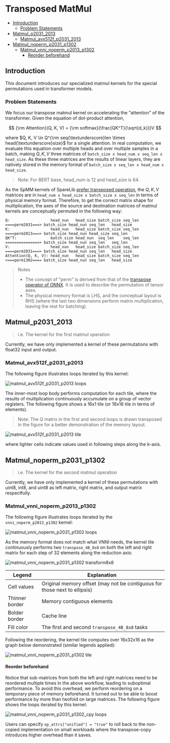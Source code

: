 # Transposed MatMul

- [Introduction](#introduction)
  - [Problem Statements](#problem-statements)
- [Matmul_p2031_2013](#matmul_p2031_2013)
  - [Matmul_avx512f_p2031_2013](#matmul_avx512f_p2031_p2013)
- [Matmul_noperm_p2031_p1302](#matmul_noperm_p2031_p1302)
  - [Matmul_vnni_noperm_p2013_p1302](#matmul_vnni_noperm_p2013_p1302)
    - [Reorder beforehand](#reorder-beforehand)

## Introduction

This document introduces our specialized matmul kernels for the special permutations used in transformer models.

### Problem Statements

We focus our transpose matmul kernel on accelerating the "attention" of the transformer. Given the equation of dot-product attention,

$$
{\rm Attention}(Q, K, V) = {\rm softmax}(\frac{QK^T}{\sqrt{d_k}})V
$$

where $Q, K, V \in Q^{\rm seq{\textunderscore}len \times head{\textunderscore}size}$ for a single attention.
In real computation, we evaluate this equation over multiple heads and over multiple samples in a batch, making $Q,K,V$ three matrices of `batch_size x head_num x seq_len x head_size`. As these three matrices are the results of linear layers, they are natively stored in the memory format of `batch_size x seq_len x head_num x head_size`.

> Note: For BERT base, head_num is 12 and head_size is 64.

As the SpMM kernels of SpareLib [prefer transposed operation](./kernel_vnni.md), the $Q, K, V$ matrices are in `head_num x head_size x batch_size x seq_len` in terms of physical memory format. Therefore, to get the correct matrix shape for multiplication, the axes of the source and destination matrices of matmul kernels are conceptually permuted in the following way:

```
Q:                  head_nun   head_size batch_size seq_len ====perm2031===> batch_size head_nun seq_len   head_size
K:                  head_nun   head_size batch_size seq_len ====perm2013===> batch_size head_nun head_size seq_len
QK^T:               batch_size head_nun  seq_len    seq_len ===============> batch_size head_nun seq_len   seq_len
V:                  head_nun   head_size batch_size seq_len ====perm2031===> batch_size head_nun seq_len   head_size
Attention(Q, K, V): head_nun   head_size batch_size seq_len <===perm1302==== batch_size head_nun seq_len   head_size
```

> Notes
>
> - The concept of "perm" is derived from that of the [transpose operator of ONNX](https://github.com/onnx/onnx/blob/rel-1.11.0/docs/Operators.md#transpose). It is used to describe the permutation of tensor axes.
> - The physical memory format is LHS, and the conceptual layout is RHS (where the last two dimensions perform matrix multiplication, leaving the rest for batching).

## Matmul_p2031_2013

> i.e. The kernel for the first matmul operation

Currently, we have only implemented a kernel of these permutations with float32 input and output.

### Matmul_avx512f_p2031_p2013

The following figure illustrates loops iterated by this kernel:

![matmul_avx512f_p2031_p2013 loops](../imgs/kernel_matmul_avx512f_p2031_p2013_loops.png)

The inner-most loop body performs computation for each tile, where the results of multiplication continuously accumulate on a group of vector registers. The following figure shows a 16x1 tile (or 16x16 tile in terms of elements).
> Note: The $Q$ matrix in the first and second loops is drawn transposed in the figure for a better demonstration of the memory layout.

![matmul_avx512f_p2031_p2013 tile](../imgs/kernel_matmul_avx512f_p2031_p2013_tile.png)

where lighter cells indicate values used in following steps along the k-axis.

## Matmul_noperm_p2031_p1302

> i.e. The kernel for the second matmul operation

Currently, we have only implemented a kernel of these permutations with uint8, int8, and uint8 as left matrix, right matrix, and output matrix respectfully.

### Matmul_vnni_noperm_p2013_p1302

The following figure illustrates loops iterated by the `vnni_noperm_p2013_p1302` kernel:

![matmul_vnni_noperm_p2031_p1302 loops](../imgs/matmul_vnni_noperm_p2031_p1302_loops.svg)

As the memory format does not match what VNNI needs, the kernel tile continuously performs two `transpose_4B_8x8` on both the left and right matrix for each step of 32 elements along the reduction axis:

![matmul_vnni_noperm_p2031_p1302 transform8x8](../imgs/matmul_vnni_noperm_p2031_p1302_transform8x8.png)

| Legend                        | Explanation                   |
|-------------------------------|-------------------------------|
| Cell values                   | Original memory offset (may not be contiguous for those next to ellipsis) |
| Thinner border                | Memory contiguous elements    |
| Bolder border                 | Cache line                    |
| Fill color | The first and second `transpose_4B_8x8` tasks    |

Following the reordering, the kernel tile computes over 16x32x16 as the graph below demonstrated (similar legends applied):

![matmul_vnni_noperm_p2031_p1302 tile](../imgs/matmul_vnni_noperm_p2031_p1302_tile.png)

#### Reorder beforehand

Notice that sub-matrices from both the left and right matrices need to be reordered multiple times in the above workflow, leading to suboptimal performance. To avoid this overhead, we perform reordering on a temporary piece of memory beforehand. It turned out to be able to boost performance by more than twofold on large matrices. The following figure shows the loops iterated by this kernel:

![matmul_vnni_noperm_p2031_p1302_cpy loops](../imgs/matmul_vnni_noperm_p2031_p1302_cpy_loops.svg)

Users can specify `op_attrs["unified"] = "true"` to roll back to the non-copied implementation on small workloads where the transpose-copy introduces higher overhead than it saves.
